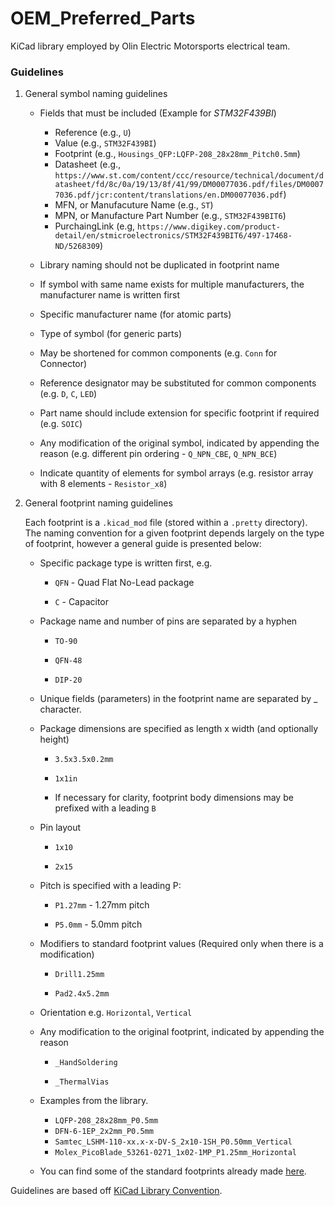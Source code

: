 # OEM_Preferred_Parts
KiCad library employed by Olin Electric Motorsports electrical team.

### Guidelines
1. General symbol naming guidelines

    * Fields that must be included (Example for _STM32F439BI_)
         * Reference (e.g., `U`)
         * Value (e.g., `STM32F439BI`)
         * Footprint (e.g., `Housings_QFP:LQFP-208_28x28mm_Pitch0.5mm`)
         * Datasheet (e.g., `https://www.st.com/content/ccc/resource/technical/document/datasheet/fd/8c/0a/19/13/8f/41/99/DM00077036.pdf/files/DM00077036.pdf/jcr:content/translations/en.DM00077036.pdf`)
         * MFN, or Manufacuture Name (e.g., `ST`)
         * MPN, or Manufacture Part Number (e.g., `STM32F439BIT6`)
         * PurchaingLink (e.g, `https://www.digikey.com/product-detail/en/stmicroelectronics/STM32F439BIT6/497-17468-ND/5268309`)

    * Library naming should not be duplicated in footprint name

    * If symbol with same name exists for multiple manufacturers, the manufacturer name is written first

    * Specific manufacturer name (for atomic parts)
    
    * Type of symbol (for generic parts)
    
    * May be shortened for common components (e.g. `Conn` for Connector)

    * Reference designator may be substituted for common components (e.g. `D`, `C`, `LED`)

    * Part name should include extension for specific footprint if required (e.g. `SOIC`)

    * Any modification of the original symbol, indicated by appending the reason (e.g. different pin ordering - `Q_NPN_CBE`, `Q_NPN_BCE`)

    * Indicate quantity of elements for symbol arrays (e.g. resistor array with 8 elements - `Resistor_x8`)

2. General footprint naming guidelines

    Each footprint is a `.kicad_mod` file (stored within a `.pretty` directory). The naming convention for a given footprint depends largely on the type of footprint, however a general guide is presented below:

    * Specific package type is written first, e.g.

        * `QFN` - Quad Flat No-Lead package

        * `C` - Capacitor

    * Package name and number of pins are separated by a hyphen

        * `TO-90`

        * `QFN-48`

        * `DIP-20`

    * Unique fields (parameters) in the footprint name are separated by _ character.

    * Package dimensions are specified as length x width (and optionally height)

        * `3.5x3.5x0.2mm`

        * `1x1in`

        * If necessary for clarity, footprint body dimensions may be prefixed with a leading `B`

    * Pin layout

        * `1x10`

        * `2x15`

    * Pitch is specified with a leading P:

        * `P1.27mm` - 1.27mm pitch

        * `P5.0mm` - 5.0mm pitch

    * Modifiers to standard footprint values (Required only when there is a modification)

        * `Drill1.25mm`

        * `Pad2.4x5.2mm`

    * Orientation e.g. `Horizontal`, `Vertical`

    * Any modification to the original footprint, indicated by appending the reason
   
        * `_HandSoldering`

        * `_ThermalVias`

    * Examples from the library.
         * `LQFP-208_28x28mm_P0.5mm`
         * `DFN-6-1EP_2x2mm_P0.5mm`
         * `Samtec_LSHM-110-xx.x-x-DV-S_2x10-1SH_P0.50mm_Vertical`
         * `Molex_PicoBlade_53261-0271_1x02-1MP_P1.25mm_Horizontal`
         
    * You can find some of the standard footprints already made [here](https://github.com/KiCad/kicad-footprints).

Guidelines are based off [KiCad Library Convention](http://kicad-pcb.org/libraries/klc/).
